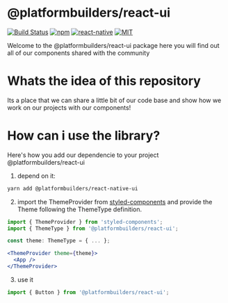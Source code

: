 # @platformbuilders/react-ui

[![Build Status][check-badge]][workflows]
[![npm][npm-badge]][npm]
[![react-native][rn-badge]][rn]
[![MIT][license-badge]][license]

[npm-badge]: https://img.shields.io/npm/v/@platformbuilders/react-native-ui.svg
[npm]: https://www.npmjs.com/package/@platformbuilders/react-native-ui
[rn]: https://facebook.github.io/react-native
[rn-badge]: https://img.shields.io/badge/react--native-v0.61-05A5D1.svg
[license-badge]: https://img.shields.io/dub/l/vibe-d.svg
[license]: https://raw.githubusercontent.com/platformbuilders/react-native-element/master/LICENSE.md
[workflows]: https://github.com/platformbuilders/react-native-ui/actions
[check-badge]: https://github.com/platformbuilders/react-native-ui/workflows/check/badge.svg

Welcome to the @platformbuilders/react-ui package here you will find out all of our components shared with the community

# Whats the idea of this repository

Its a place that we can share a little bit of our code base and show how we work on our projects with our components!

# How can i use the library?

Here's how you add our dependencie to your project @platformbuilders/react-ui

1. depend on it:

```bash
yarn add @platformbuilders/react-native-ui
```

2. import the ThemeProvider from [styled-components](https://styled-components.com/docs/advanced) and provide the Theme following the ThemeType definition.

```jsx
import { ThemeProvider } from 'styled-components';
import { ThemeType } from '@platformbuilders/react-ui';

const theme: ThemeType = { ... };

<ThemeProvider theme={theme}>
  <App />
</ThemeProvider>
```

3. use it

```jsx
import { Button } from '@platformbuilders/react-ui';
```
